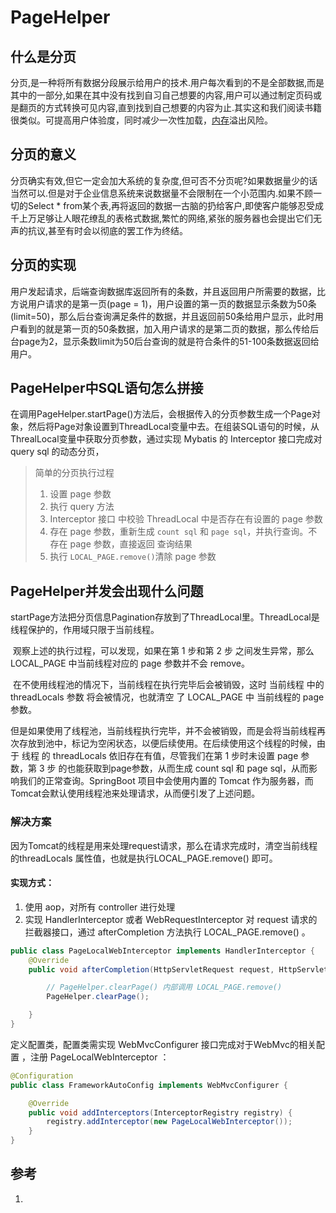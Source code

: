 # PageHelper

## 什么是分页

​		分页,是一种将所有数据分段展示给用户的技术.用户每次看到的不是全部数据,而是其中的一部分,如果在其中没有找到自习自己想要的内容,用户可以通过制定页码或是翻页的方式转换可见内容,直到找到自己想要的内容为止.其实这和我们阅读书籍很类似。可提高用户体验度，同时减少一次性加载，[内存](https://so.csdn.net/so/search?q=内存&spm=1001.2101.3001.7020)溢出风险。

## 分页的意义

​		分页确实有效,但它一定会加大系统的复杂度,但可否不分页呢?如果数据量少的话当然可以.但是对于企业信息系统来说数据量不会限制在一个小范围内.如果不顾一切的Select * from某个表,再将返回的数据一古脑的扔给客户,即使客户能够忍受成千上万足够让人眼花缭乱的表格式数据,繁忙的网络,紧张的服务器也会提出它们无声的抗议,甚至有时会以彻底的罢工作为终结。

## 分页的实现

​		用户发起请求，后端查询数据库返回所有的条数，并且返回用户所需要的数据，比方说用户请求的是第一页(page = 1)，用户设置的第一页的数据显示条数为50条(limit=50)，那么后台查询满足条件的数据，并且返回前50条给用户显示，此时用户看到的就是第一页的50条数据，加入用户请求的是第二页的数据，那么传给后台page为2，显示条数limit为50后台查询的就是符合条件的51-100条数据返回给用户。

## PageHelper中SQL语句怎么拼接

在调用PageHelper.startPage()方法后，会根据传入的分页参数生成一个Page对象，然后将Page对象设置到ThreadLocal变量中去。在组装SQL语句的时候，从ThrealLocal变量中获取分页参数，通过实现 Mybatis 的 Interceptor 接口完成对 query sql 的动态分页，	

> 简单的分页执行过程
>
> 1. 设置 page 参数
> 2. 执行 query 方法
> 3. Interceptor 接口 中校验 ThreadLocal 中是否存在有设置的 page 参数
> 4. 存在 page 参数，重新生成 `count sql` 和 `page sql`，并执行查询。不存在 page 参数，直接返回 查询结果
> 5. 执行 `LOCAL_PAGE.remove()`清除 page 参数

## PageHelper并发会出现什么问题

​		startPage方法把分页信息Pagination存放到了ThreadLocal里。ThreadLocal是线程保护的，作用域只限于当前线程。

​	  观察上述的执行过程，可以发现，如果在第 1 步和第 2 步 之间发生异常，那么 LOCAL_PAGE 中当前线程对应的 page 参数并不会 remove。

​        在不使用线程池的情况下，当前线程在执行完毕后会被销毁，这时 当前线程 中的 threadLocals 参数 将会被情况，也就清空 了 LOCAL_PAGE 中 当前线程的 page 参数。

​         但是如果使用了线程池，当前线程执行完毕，并不会被销毁，而是会将当前线程再次存放到池中，标记为空闲状态，以便后续使用。在后续使用这个线程的时候，由于 线程 的 threadLocals 依旧存在有值，尽管我们在第 1 步时未设置 page 参数，第 3 步 的也能获取到page参数，从而生成 count sql 和 page sql，从而影响我们的正常查询。SpringBoot 项目中会使用内置的 Tomcat 作为服务器，而Tomcat会默认使用线程池来处理请求，从而便引发了上述问题。

### 解决方案

​           因为Tomcat的线程是用来处理request请求，那么在请求完成时，清空当前线程的threadLocals 属性值，也就是执行LOCAL_PAGE.remove() 即可。

#### 实现方式：

1. 使用 aop，对所有 controller 进行处理
2. 实现 HandlerInterceptor 或者 WebRequestInterceptor 对 request 请求的拦截器接口，通过 afterCompletion 方法执行 LOCAL_PAGE.remove() 。

```java
public class PageLocalWebInterceptor implements HandlerInterceptor {
    @Override
    public void afterCompletion(HttpServletRequest request, HttpServletResponse response, Object handler, Exception ex) throws Exception {

        // PageHelper.clearPage() 内部调用 LOCAL_PAGE.remove()
        PageHelper.clearPage();

    }
}

```

定义配置类，配置类需实现 WebMvcConfigurer 接口完成对于WebMvc的相关配置 ，注册 PageLocalWebInterceptor ：

```java
@Configuration
public class FrameworkAutoConfig implements WebMvcConfigurer {

    @Override
    public void addInterceptors(InterceptorRegistry registry) {
        registry.addInterceptor(new PageLocalWebInterceptor());
    }
}

```



## 参考

1. [分页查询原理]: https://blog.csdn.net/qq_43386944/article/details/119635774

   

